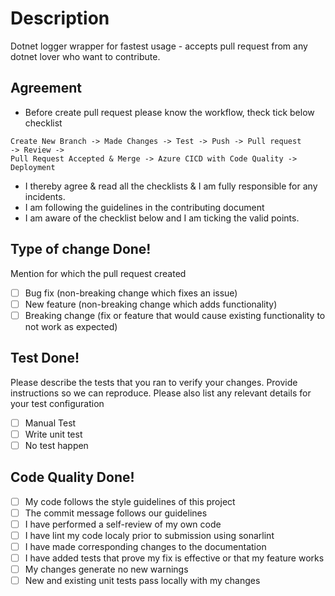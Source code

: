 
# Description

Dotnet logger wrapper for fastest usage - accepts pull request from any dotnet lover who want to contribute.

## Agreement

- Before create pull request please know the workflow, theck tick below checklist
```
Create New Branch -> Made Changes -> Test -> Push -> Pull request 
-> Review -> 
Pull Request Accepted & Merge -> Azure CICD with Code Quality -> Deployment 
```
- I thereby agree & read all the checklists & I am fully responsible for any incidents. 
- I am following the guidelines in the contributing document
- I am aware of the checklist below and I am ticking the valid points.

## Type of change Done!

Mention for which the pull request created
- [ ] Bug fix (non-breaking change which fixes an issue)
- [ ] New feature (non-breaking change which adds functionality)
- [ ] Breaking change (fix or feature that would cause existing functionality to not work as expected)

## Test Done!

Please describe the tests that you ran to verify your changes. Provide instructions so we can reproduce. Please also list any relevant details for your test configuration
- [ ] Manual Test
- [ ] Write unit test
- [ ] No test happen

## Code Quality Done!

- [ ] My code follows the style guidelines of this project
- [ ] The commit message follows our guidelines
- [ ] I have performed a self-review of my own code
- [ ] I have lint my code localy prior to submission using sonarlint
- [ ] I have made corresponding changes to the documentation
- [ ] I have added tests that prove my fix is effective or that my feature works
- [ ] My changes generate no new warnings
- [ ] New and existing unit tests pass locally with my changes
